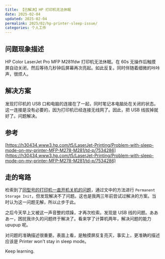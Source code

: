 ```yaml
---
title: 【已解决】HP 打印机无法休眠
date: 2025-02-04
updated: 2025-02-04
permalink: 2025/02/hp-printer-sleep-issue/
categories: 个人工作
---
```


## 问题现象描述

HP Color LaserJet Pro MFP M281fdw 打印机无法休眠。在 60s 无操作后触摸屏自动关闭，然后等待几秒钟后屏幕再次亮起。如此反复。同时伴随着细微的咔咔声，很烦人。

## 解决方案

发现打印机的 USB 口和电脑的连接在了一起，同时笔记本电脑处在关闭的状态。这一连接是没有必要的，因为打印机已经连接无线网了。因此，把 USB 线拔掉就好了。问题解决。

## 参考

[https://h30434.www3.hp.com/t5/LaserJet-Printing/Problem-with-sleep-mode-on-my-printer-MFP-M278-M281/td-p/7534286](https://h30434.www3.hp.com/t5/LaserJet-Printing/Problem-with-sleep-mode-on-my-printer-MFP-M278-M281/td-p/7534286)

## 走的弯路

检索到了[同型号的打印机一直开机关机的问题](https://h30434.www3.hp.com/t5/Printing-Errors-or-Lights-Stuck-Print-Jobs/Color-LaserJet-Pro-MFP-M281fdw-turning-on-and-off-and-on-and/td-p/7823441)，通过文中的方法进行 `Permanent Storage Init`，但发现解决不了问题。这也是我两三年前尝试过解决的方案。当时认为这一问题无解，所以止步于此。

之后今天早上又被这一声音整的烦躁，才再次检索。发现是 USB 线的问题。あああー，困扰我许久的问题终于解决了。看来学了计算机两年，解决问题的能力 upupup 呢。

对问题的准确描述很重要。表面上看，是触摸屏反复亮灭，事实上，更准确的描述应该是 Printer won't stay in sleep mode。

Keep learning.
